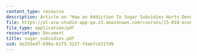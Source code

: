 ```yaml
---
content_type: resource
description: Article on "How an Addiction To Sugar Subsidies Hurts Development."
file: https://ol-ocw-studio-app-qa.s3.amazonaws.com/courses/15-010-economic-analysis-for-business-decisions-fall-2004/de255ed7b90ab1f53227f4ae7ce217d9_sugar_subsidies.pdf
file_type: application/pdf
resourcetype: Document
title: sugar_subsidies.pdf
uid: de255ed7-b90a-b1f5-3227-f4ae7ce217d9
---
```

